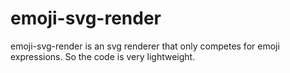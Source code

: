 # emoji-svg-render
emoji-svg-render is an svg renderer that only competes for emoji expressions. So the code is very lightweight.
